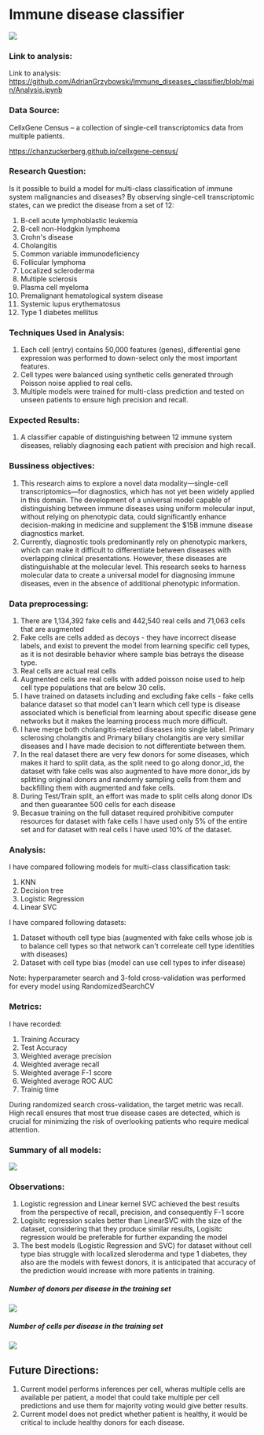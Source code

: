 # Immune disease classifier
![](images/shrunkkids.jpg)

### Link to analysis:

Link to analysis: https://github.com/AdrianGrzybowski/Immune_diseases_classifier/blob/main/Analysis.ipynb

### Data Source:

CellxGene Census – a collection of single-cell transcriptomics data from multiple patients.
  
https://chanzuckerberg.github.io/cellxgene-census/


### Research Question:

Is it possible to build a model for multi-class classification of immune system malignancies and diseases? By observing single-cell transcriptomic states, can we predict the disease from a set of 12:

1. B-cell acute lymphoblastic leukemia
2. B-cell non-Hodgkin lymphoma
3. Crohn's disease
4. Cholangitis
5. Common variable immunodeficiency
6. Follicular lymphoma
7. Localized scleroderma
8. Multiple sclerosis
9. Plasma cell myeloma
10. Premalignant hematological system disease
11. Systemic lupus erythematosus
12. Type 1 diabetes mellitus


### Techniques Used in Analysis:

1. Each cell (entry) contains 50,000 features (genes), differential gene expression was performed to down-select only the most important features.
2. Cell types were balanced using synthetic cells generated through Poisson noise applied to real cells.
3. Multiple models were trained for multi-class prediction and tested on unseen patients to ensure high precision and recall.

### Expected Results:

1. A classifier capable of distinguishing between 12 immune system diseases, reliably diagnosing each patient with precision and high recall.

### Bussiness objectives:

1. This research aims to explore a novel data modality—single-cell transcriptomics—for diagnostics, which has not yet been widely applied in this domain. The development of a universal model capable of distinguishing between immune diseases using uniform molecular input, without relying on phenotypic data, could significantly enhance decision-making in medicine and supplement the $15B immune disease diagnostics market.
2. Currently, diagnostic tools predominantly rely on phenotypic markers, which can make it difficult to differentiate between diseases with overlapping clinical presentations. However, these diseases are distinguishable at the molecular level. This research seeks to harness molecular data to create a universal model for diagnosing immune diseases, even in the absence of additional phenotypic information.

### Data preprocessing:

1. There are 1,134,392 fake cells and 442,540 real cells and 71,063 cells that are augmented
2. Fake cells are cells added as decoys - they have incorrect disease labels, and exist to prevent the model from learning specific cell types, as it is not desirable behavior where sample bias betrays the disease type.
3. Real cells are actual real cells
4. Augmented cells are real cells with added poisson noise used to help cell type populations that are below 30 cells.
5. I have trained on datasets including and excluding fake cells - fake cells balance dataset so that model can't learn which cell type is disease associated which is beneficial from learning about specific disease gene networks but it makes the learning process much more difficult. 
6. I have merge both cholangitis-related diseases into single label. Primary sclerosing cholangitis and Primary biliary cholangitis are very simillar diseases and I have made decision to not differentiate between them.
7. In the real dataset there are very few donors for some diseases, which makes it hard to split data, as the split need to go along donor_id, the dataset with fake cells was also augmented to have more donor_ids by splitting original donors and randomly sampling cells from them and backfilling them with augmented and fake cells.
8. During Test/Train split, an effort was made to split cells along donor IDs and then guearantee 500 cells for each disease
9. Becasue training on the full dataset required prohibitive computer resources for dataset with fake cells I have used only 5% of the entire set and for dataset with real cells I have used 10% of the dataset.

### Analysis:

I have compared following models for multi-class classification task:
1. KNN
2. Decision tree
3. Logistic Regression
4. Linear SVC

I have compared following datasets:
1. Dataset withouth cell type bias (augmented with fake cells whose job is to balance cell types so that network can't correleate cell type identities with diseases)
2. Dataset with cell type bias (model can use cell types to infer disease)
		
Note: hyperparameter search and 3-fold cross-validation was performed for every model using RandomizedSearchCV

### Metrics:

I have recorded:
1. Training Accuracy
2. Test Accuracy
3. Weighted average precision
4. Weighted average recall
5. Weighted average F-1 score
6. Weighted average ROC AUC
7. Trainig time

During randomized search cross-validation, the target metric was recall. High recall ensures that most true disease cases are detected, which is crucial for minimizing the risk of overlooking patients who require medical attention.

### Summary of all models:
![](images/models.png)

### Observations:

1. Logistic regression and Linear kernel SVC achieved the best results from the perspective of recall, precision, and consequently F-1 score
2. Logisitc regression scales better than LinearSVC with the size of the dataset, considering that they produce similar results, Logisitc regression would be preferable for further expanding the model
3. The best models (Logistic Regression and SVC) for dataset without cell type bias struggle with localized sleroderma and type 1 diabetes, they also are the models with fewest donors, it is anticipated that accuracy of the prediction would increase with more patients in training. 

##### Number of donors per disease in the training set
![](images/training_ids.png)
##### Number of cells per disease in the training set
![](images/training_cells.png)

## Future Directions:
1. Current model performs inferences per cell, wheras multiple cells are available per patient, a model that could take multiple per cell predictions and use them for majority voting would give better results.
2. Current model does not predict whether patient is healthy, it would be critical to include healthy donors for each disease.

